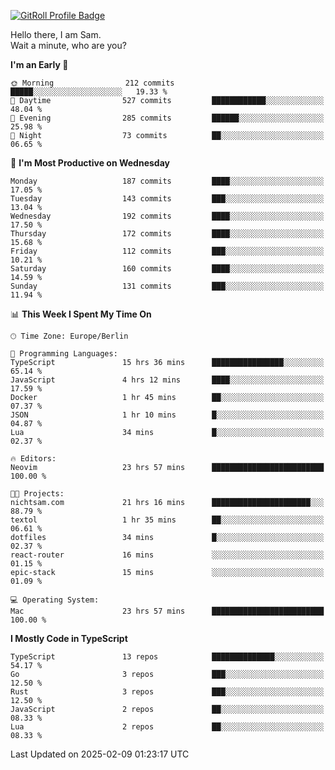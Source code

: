 <a href="https://gitroll.io/profile/u8g4G6FTZM7WSCSqTRPGSHZygT4O2" target="_blank"><img src="https://gitroll.io/api/badges/profiles/v1/u8g4G6FTZM7WSCSqTRPGSHZygT4O2?theme=nord" alt="GitRoll Profile Badge"/></a>

Hello there, I am Sam.  
Wait a minute, who are you?
  
<!--START_SECTION:waka-->
**I'm an Early 🐤** 

```text
🌞 Morning                212 commits         █████░░░░░░░░░░░░░░░░░░░░   19.33 % 
🌆 Daytime                527 commits         ████████████░░░░░░░░░░░░░   48.04 % 
🌃 Evening                285 commits         ██████░░░░░░░░░░░░░░░░░░░   25.98 % 
🌙 Night                  73 commits          ██░░░░░░░░░░░░░░░░░░░░░░░   06.65 % 
```
📅 **I'm Most Productive on Wednesday** 

```text
Monday                   187 commits         ████░░░░░░░░░░░░░░░░░░░░░   17.05 % 
Tuesday                  143 commits         ███░░░░░░░░░░░░░░░░░░░░░░   13.04 % 
Wednesday                192 commits         ████░░░░░░░░░░░░░░░░░░░░░   17.50 % 
Thursday                 172 commits         ████░░░░░░░░░░░░░░░░░░░░░   15.68 % 
Friday                   112 commits         ███░░░░░░░░░░░░░░░░░░░░░░   10.21 % 
Saturday                 160 commits         ████░░░░░░░░░░░░░░░░░░░░░   14.59 % 
Sunday                   131 commits         ███░░░░░░░░░░░░░░░░░░░░░░   11.94 % 
```


📊 **This Week I Spent My Time On** 

```text
🕑︎ Time Zone: Europe/Berlin

💬 Programming Languages: 
TypeScript               15 hrs 36 mins      ████████████████░░░░░░░░░   65.14 % 
JavaScript               4 hrs 12 mins       ████░░░░░░░░░░░░░░░░░░░░░   17.59 % 
Docker                   1 hr 45 mins        ██░░░░░░░░░░░░░░░░░░░░░░░   07.37 % 
JSON                     1 hr 10 mins        █░░░░░░░░░░░░░░░░░░░░░░░░   04.87 % 
Lua                      34 mins             █░░░░░░░░░░░░░░░░░░░░░░░░   02.37 % 

🔥 Editors: 
Neovim                   23 hrs 57 mins      █████████████████████████   100.00 % 

🐱‍💻 Projects: 
nichtsam.com             21 hrs 16 mins      ██████████████████████░░░   88.79 % 
textol                   1 hr 35 mins        ██░░░░░░░░░░░░░░░░░░░░░░░   06.61 % 
dotfiles                 34 mins             █░░░░░░░░░░░░░░░░░░░░░░░░   02.37 % 
react-router             16 mins             ░░░░░░░░░░░░░░░░░░░░░░░░░   01.15 % 
epic-stack               15 mins             ░░░░░░░░░░░░░░░░░░░░░░░░░   01.09 % 

💻 Operating System: 
Mac                      23 hrs 57 mins      █████████████████████████   100.00 % 
```

**I Mostly Code in TypeScript** 

```text
TypeScript               13 repos            ██████████████░░░░░░░░░░░   54.17 % 
Go                       3 repos             ███░░░░░░░░░░░░░░░░░░░░░░   12.50 % 
Rust                     3 repos             ███░░░░░░░░░░░░░░░░░░░░░░   12.50 % 
JavaScript               2 repos             ██░░░░░░░░░░░░░░░░░░░░░░░   08.33 % 
Lua                      2 repos             ██░░░░░░░░░░░░░░░░░░░░░░░   08.33 % 
```




 Last Updated on 2025-02-09 01:23:17 UTC
<!--END_SECTION:waka-->
